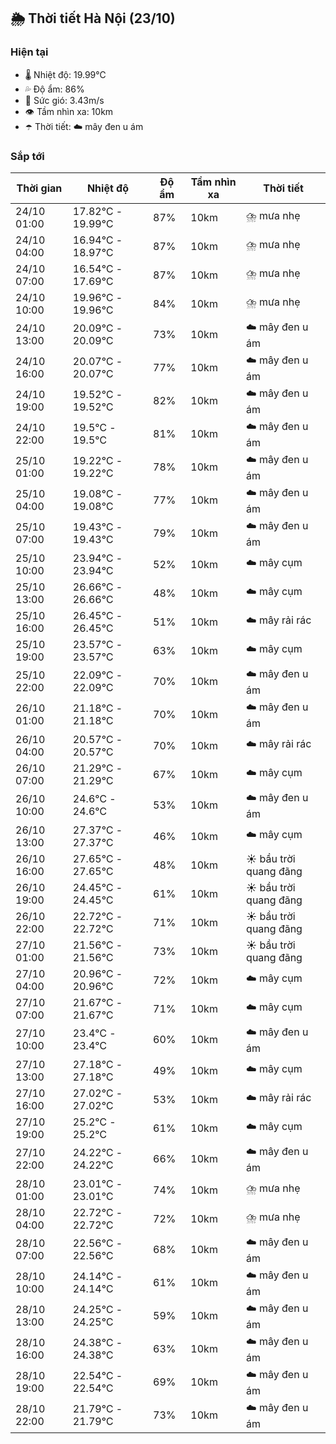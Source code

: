 ## 🌦️ Thời tiết Hà Nội (23/10)

### Hiện tại

- 🌡️ Nhiệt độ: 19.99℃
- 💦 Độ ẩm: 86%
- 💨 Sức gió: 3.43m/s
- 👁️ Tầm nhìn xa: 10km
- ☂️ Thời tiết: ☁️ mây đen u ám

### Sắp tới

| Thời gian | Nhiệt độ | Độ ẩm | Tầm nhìn xa | Thời tiết |
| --- | --- | --- | --- | --- |
| 24/10 01:00 | 17.82℃ - 19.99℃ | 87% | 10km | ⛈️ mưa nhẹ |
| 24/10 04:00 | 16.94℃ - 18.97℃ | 87% | 10km | ⛈️ mưa nhẹ |
| 24/10 07:00 | 16.54℃ - 17.69℃ | 87% | 10km | ⛈️ mưa nhẹ |
| 24/10 10:00 | 19.96℃ - 19.96℃ | 84% | 10km | ⛈️ mưa nhẹ |
| 24/10 13:00 | 20.09℃ - 20.09℃ | 73% | 10km | ☁️ mây đen u ám |
| 24/10 16:00 | 20.07℃ - 20.07℃ | 77% | 10km | ☁️ mây đen u ám |
| 24/10 19:00 | 19.52℃ - 19.52℃ | 82% | 10km | ☁️ mây đen u ám |
| 24/10 22:00 | 19.5℃ - 19.5℃ | 81% | 10km | ☁️ mây đen u ám |
| 25/10 01:00 | 19.22℃ - 19.22℃ | 78% | 10km | ☁️ mây đen u ám |
| 25/10 04:00 | 19.08℃ - 19.08℃ | 77% | 10km | ☁️ mây đen u ám |
| 25/10 07:00 | 19.43℃ - 19.43℃ | 79% | 10km | ☁️ mây đen u ám |
| 25/10 10:00 | 23.94℃ - 23.94℃ | 52% | 10km | ☁️ mây cụm |
| 25/10 13:00 | 26.66℃ - 26.66℃ | 48% | 10km | ☁️ mây cụm |
| 25/10 16:00 | 26.45℃ - 26.45℃ | 51% | 10km | ☁️ mây rải rác |
| 25/10 19:00 | 23.57℃ - 23.57℃ | 63% | 10km | ☁️ mây cụm |
| 25/10 22:00 | 22.09℃ - 22.09℃ | 70% | 10km | ☁️ mây đen u ám |
| 26/10 01:00 | 21.18℃ - 21.18℃ | 70% | 10km | ☁️ mây đen u ám |
| 26/10 04:00 | 20.57℃ - 20.57℃ | 70% | 10km | ☁️ mây rải rác |
| 26/10 07:00 | 21.29℃ - 21.29℃ | 67% | 10km | ☁️ mây cụm |
| 26/10 10:00 | 24.6℃ - 24.6℃ | 53% | 10km | ☁️ mây đen u ám |
| 26/10 13:00 | 27.37℃ - 27.37℃ | 46% | 10km | ☁️ mây cụm |
| 26/10 16:00 | 27.65℃ - 27.65℃ | 48% | 10km | ☀️ bầu trời quang đãng |
| 26/10 19:00 | 24.45℃ - 24.45℃ | 61% | 10km | ☀️ bầu trời quang đãng |
| 26/10 22:00 | 22.72℃ - 22.72℃ | 71% | 10km | ☀️ bầu trời quang đãng |
| 27/10 01:00 | 21.56℃ - 21.56℃ | 73% | 10km | ☀️ bầu trời quang đãng |
| 27/10 04:00 | 20.96℃ - 20.96℃ | 72% | 10km | ☁️ mây cụm |
| 27/10 07:00 | 21.67℃ - 21.67℃ | 71% | 10km | ☁️ mây cụm |
| 27/10 10:00 | 23.4℃ - 23.4℃ | 60% | 10km | ☁️ mây đen u ám |
| 27/10 13:00 | 27.18℃ - 27.18℃ | 49% | 10km | ☁️ mây cụm |
| 27/10 16:00 | 27.02℃ - 27.02℃ | 53% | 10km | ☁️ mây rải rác |
| 27/10 19:00 | 25.2℃ - 25.2℃ | 61% | 10km | ☁️ mây cụm |
| 27/10 22:00 | 24.22℃ - 24.22℃ | 66% | 10km | ☁️ mây đen u ám |
| 28/10 01:00 | 23.01℃ - 23.01℃ | 74% | 10km | ⛈️ mưa nhẹ |
| 28/10 04:00 | 22.72℃ - 22.72℃ | 72% | 10km | ⛈️ mưa nhẹ |
| 28/10 07:00 | 22.56℃ - 22.56℃ | 68% | 10km | ☁️ mây đen u ám |
| 28/10 10:00 | 24.14℃ - 24.14℃ | 61% | 10km | ☁️ mây đen u ám |
| 28/10 13:00 | 24.25℃ - 24.25℃ | 59% | 10km | ☁️ mây đen u ám |
| 28/10 16:00 | 24.38℃ - 24.38℃ | 63% | 10km | ☁️ mây đen u ám |
| 28/10 19:00 | 22.54℃ - 22.54℃ | 69% | 10km | ☁️ mây đen u ám |
| 28/10 22:00 | 21.79℃ - 21.79℃ | 73% | 10km | ☁️ mây đen u ám |
